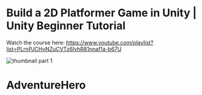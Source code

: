 # Build a 2D Platformer Game in Unity | Unity Beginner Tutorial

Watch the course here: https://www.youtube.com/playlist?list=PLrnPJCHvNZuCVTz6lvhR81nnaf1a-b67U

![thumbnail part 1](https://user-images.githubusercontent.com/52977034/119971715-9d0e2a80-bfb1-11eb-8938-b9da00b22b1f.png)
# AdventureHero
